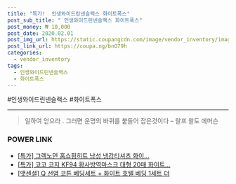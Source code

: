 ```yaml
--- 
title: "특가!  인생와이드린넨슬랙스 화이트폭스" 
post_sub_title: " 인생와이드린넨슬랙스 화이트폭스" 
post_money: ₩ 10,000 
post_date: 2020.02.01 
post_img_url: https://static.coupangcdn.com/image/vendor_inventory/images/2017/05/29/9/0/eb9de715-43ff-477f-a8e1-3eac005dec72.jpg 
post_link_url: https://coupa.ng/bnO79h 
categories: 
  - vendor_inventory 
tags: 
  - 인생와이드린넨슬랙스 
  - 화이트폭스 
--- 
```

  #인생와이드린넨슬랙스 #화이트폭스 
<hr> 

> 일하여 얻으라 . 그러면 운명의 바퀴를 붙들어 잡은것이다 – 랄프 왈도 에머슨 


### POWER LINK

* <a href="https://blog.naver.com/santokki14/221788008406" target="_blank">[특가] 그렉노먼 홈쇼핑히트 남성 냉감티셔츠 화이...</a>
* <a href="https://blog.naver.com/santokki14/221790932786" target="_blank">[특가] 코코 코지 KF94 황사방역마스크 대형 20매 화이트...</a>
* <a href="https://blog.naver.com/santokki14/221785988711" target="_blank">[앳센셜] Q 선염 코튼 베딩세트 + 화이트 호텔 베딩 1세트 더</a>
